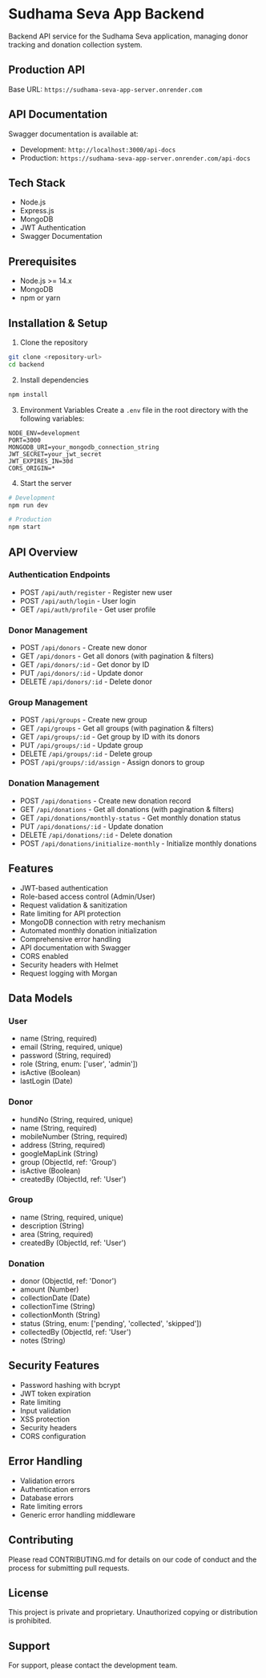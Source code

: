 # Sudhama Seva App Backend

Backend API service for the Sudhama Seva application, managing donor tracking and donation collection system.

## Production API
Base URL: `https://sudhama-seva-app-server.onrender.com`

## API Documentation
Swagger documentation is available at:
- Development: `http://localhost:3000/api-docs`
- Production: `https://sudhama-seva-app-server.onrender.com/api-docs`

## Tech Stack
- Node.js
- Express.js
- MongoDB
- JWT Authentication
- Swagger Documentation

## Prerequisites
- Node.js >= 14.x
- MongoDB
- npm or yarn

## Installation & Setup

1. Clone the repository
```bash
git clone <repository-url>
cd backend
```

2. Install dependencies
```bash
npm install
```

3. Environment Variables
Create a `.env` file in the root directory with the following variables:
```env
NODE_ENV=development
PORT=3000
MONGODB_URI=your_mongodb_connection_string
JWT_SECRET=your_jwt_secret
JWT_EXPIRES_IN=30d
CORS_ORIGIN=*
```

4. Start the server
```bash
# Development
npm run dev

# Production
npm start
```

## API Overview

### Authentication Endpoints
- POST `/api/auth/register` - Register new user
- POST `/api/auth/login` - User login
- GET `/api/auth/profile` - Get user profile

### Donor Management
- POST `/api/donors` - Create new donor
- GET `/api/donors` - Get all donors (with pagination & filters)
- GET `/api/donors/:id` - Get donor by ID
- PUT `/api/donors/:id` - Update donor
- DELETE `/api/donors/:id` - Delete donor

### Group Management
- POST `/api/groups` - Create new group
- GET `/api/groups` - Get all groups (with pagination & filters)
- GET `/api/groups/:id` - Get group by ID with its donors
- PUT `/api/groups/:id` - Update group
- DELETE `/api/groups/:id` - Delete group
- POST `/api/groups/:id/assign` - Assign donors to group

### Donation Management
- POST `/api/donations` - Create new donation record
- GET `/api/donations` - Get all donations (with pagination & filters)
- GET `/api/donations/monthly-status` - Get monthly donation status
- PUT `/api/donations/:id` - Update donation
- DELETE `/api/donations/:id` - Delete donation
- POST `/api/donations/initialize-monthly` - Initialize monthly donations

## Features
- JWT-based authentication
- Role-based access control (Admin/User)
- Request validation & sanitization
- Rate limiting for API protection
- MongoDB connection with retry mechanism
- Automated monthly donation initialization
- Comprehensive error handling
- API documentation with Swagger
- CORS enabled
- Security headers with Helmet
- Request logging with Morgan

## Data Models

### User
- name (String, required)
- email (String, required, unique)
- password (String, required)
- role (String, enum: ['user', 'admin'])
- isActive (Boolean)
- lastLogin (Date)

### Donor
- hundiNo (String, required, unique)
- name (String, required)
- mobileNumber (String, required)
- address (String, required)
- googleMapLink (String)
- group (ObjectId, ref: 'Group')
- isActive (Boolean)
- createdBy (ObjectId, ref: 'User')

### Group
- name (String, required, unique)
- description (String)
- area (String, required)
- createdBy (ObjectId, ref: 'User')

### Donation
- donor (ObjectId, ref: 'Donor')
- amount (Number)
- collectionDate (Date)
- collectionTime (String)
- collectionMonth (String)
- status (String, enum: ['pending', 'collected', 'skipped'])
- collectedBy (ObjectId, ref: 'User')
- notes (String)

## Security Features
- Password hashing with bcrypt
- JWT token expiration
- Rate limiting
- Input validation
- XSS protection
- Security headers
- CORS configuration

## Error Handling
- Validation errors
- Authentication errors
- Database errors
- Rate limiting errors
- Generic error handling middleware

## Contributing
Please read CONTRIBUTING.md for details on our code of conduct and the process for submitting pull requests.

## License
This project is private and proprietary. Unauthorized copying or distribution is prohibited.

## Support
For support, please contact the development team.